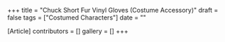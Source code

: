 +++
title = "Chuck Short Fur Vinyl Gloves (Costume Accessory)"
draft = false
tags = ["Costumed Characters"]
date = ""

[Article]
contributors = []
gallery = []
+++